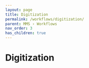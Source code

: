 ```yaml
---
layout: page
title: Digitization
permalink: /workflows/digitization/
parent: MMS › Workflows
nav_order: 3
has_children: true
---
```


# Digitization